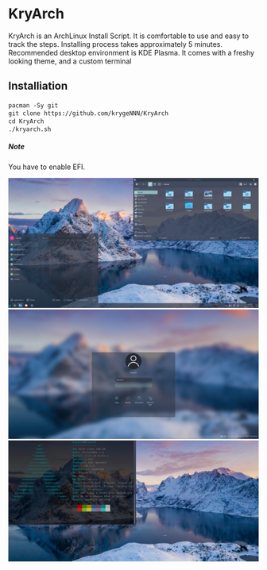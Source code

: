 # KryArch
KryArch is an ArchLinux Install Script.
It is comfortable to use and easy to track the steps.
Installing process takes approximately 5 minutes.
Recommended desktop environment is KDE Plasma. It comes
with a freshy looking theme, and a custom terminal

## Installiation
```
pacman -Sy git
git clone https://github.com/krygeNNN/KryArch
cd KryArch
./kryarch.sh
```
##### Note
You have to enable EFI.
<br>

![Desktop View](readme.d/kryarch.png)
![Desktop View](readme.d/kryarch2.png)
![Desktop View](readme.d/kryarch3.png)
